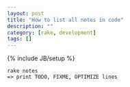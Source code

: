 ```yaml
---
layout: post
title: "How to list all notes in code"
description: ""
category: [rake, development]
tags: []
---
```

{% include JB/setup %}


    rake notes
    => print TODO, FIXME, OPTIMIZE lines


